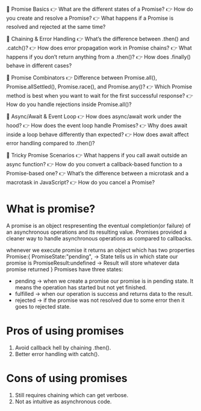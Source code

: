🔹 Promise Basics
👉 What are the different states of a Promise?
👉 How do you create and resolve a Promise?
👉 What happens if a Promise is resolved and rejected at the same time?

🔹 Chaining & Error Handling
👉 What’s the difference between .then() and .catch()?
👉 How does error propagation work in Promise chains?
👉 What happens if you don’t return anything from a .then()?
👉 How does .finally() behave in different cases?

🔹 Promise Combinators
👉 Difference between Promise.all(), Promise.allSettled(), Promise.race(), and Promise.any()?
👉 Which Promise method is best when you want to wait for the first successful response?
👉 How do you handle rejections inside Promise.all()?

🔹 Async/Await & Event Loop
👉 How does async/await work under the hood?
👉 How does the event loop handle Promises?
👉 Why does await inside a loop behave differently than expected?
👉 How does await affect error handling compared to .then()?

🔹 Tricky Promise Scenarios
👉 What happens if you call await outside an async function?
👉 How do you convert a callback-based function to a Promise-based one?
👉 What’s the difference between a microtask and a macrotask in JavaScript?
👉 How do you cancel a Promise?

# What is promise?

A promise is an object respresenting the eventual completion(or failure) of an asynchronous operations and its resulting value. Promises provided a cleaner way to handle asynchronous operations as compared to callbacks.

whenever we execute promise it returns an object which has two properties
Promise:{
PromiseState:"pending", -> State tells us in which state our promise is
PromiseResult:undefined -> Result will store whatever data promise returned
}
Promises have three states:

- pending -> when we create a promise our promise is in pending state. It means the operation has started but not yet finished.
- fulfilled -> when our operation is success and returns data to the result.
- rejected -> if the promise was not resolved due to some error then it goes to rejected state.

# Pros of using promises

1. Avoid callback hell by chaining .then().
2. Better error handling with catch().

# Cons of using promises

1. Still requires chaining which can get verbose.
2. Not as intuitive as asynchronous code.
